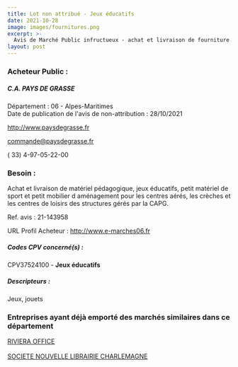 ```yaml
---
title: Lot non attribué - Jeux éducatifs
date: 2021-10-28
image: images/fournitures.png
excerpt: >-
  Avis de Marché Public infructueux - achat et livraison de fourniture de matériel pédagogique, jeux éducatifs, petit matériel de sport et petit mobilier d'aménagement (2 lots)
layout: post
---
```


### Acheteur Public :
##### C.A. PAYS DE GRASSE
Département : 06 - Alpes-Maritimes<br/>
Date de publication de l'avis de non-attribution : 28/10/2021


http://www.paysdegrasse.fr

commande@paysdegrasse.fr

( 33) 4-97-05-22-00
### Besoin :

Achat et livraison de matériel pédagogique, jeux éducatifs, petit matériel de sport et petit mobilier d aménagement pour les centres aérés, les crèches et les centres de loisirs des structures gérés par la CAPG.

Ref. avis : 21-143958

URL Profil Acheteur : http://www.e-marches06.fr

##### Codes CPV concerné(s) :
CPV37524100 - **Jeux éducatifs** <br/>

##### Descripteurs :
Jeux, jouets <br/>

### Entreprises ayant déjà emporté des marchés similaires dans ce département
<a href="/entreprise-561/siren-441032802">RIVIERA OFFICE</a><br/><br/>
<a href="/entreprise-573/siren-659501837">SOCIETE NOUVELLE LIBRAIRIE CHARLEMAGNE</a><br/><br/>

